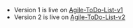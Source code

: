 - Version 1 is live on [Agile-ToDo-List-v1](https://thehood02.github.io/Agile-ToDo-List/v1)
- Version 2 is live on [Agile-ToDo-List-v2](https://thehood02.github.io/Agile-ToDo-List/v2)

